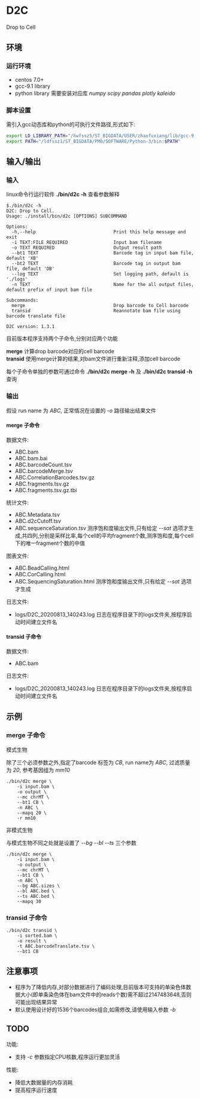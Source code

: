 # D2C

Drop to Cell

## 环境

### 运行环境

* centos 7.0+
* gcc-9.1 library
* python library 需要安装对应库 *numpy scipy pandas plotly kaleido*

### 脚本设置

需引入gcc动态库和python的可执行文件路径,形式如下:

```sh
export LD_LIBRARY_PATH="/hwfssz5/ST_BIGDATA/USER/zhaofuxiang/lib/gcc-9.1.0/lib:/hwfssz5/ST_BIGDATA/USER/zhaofuxiang/lib/gcc-9.1.0/lib64:$LD_LIBRARY_PATH"
export PATH="/ldfssz1/ST_BIGDATA/PMO/SOFTWARE/Python-3/bin:$PATH"
```

## 输入/输出

### 输入

linux命令行运行软件 **./bin/d2c -h** 查看参数解释

```
$./bin/d2c -h
D2C: Drop to Cell.
Usage: ./install/bin/d2c [OPTIONS] SUBCOMMAND

Options:
  -h,--help                             Print this help message and exit
  -i TEXT:FILE REQUIRED                 Input bam filename
  -o TEXT REQUIRED                      Output result path
  --bt1 TEXT                            Barcode tag in input bam file, default 'XB'
  --bt2 TEXT                            Barcode tag in output bam file, default 'DB'
  --log TEXT                            Set logging path, default is './logs'
  -n TEXT                               Name for the all output files, default prefix of input bam file

Subcommands:
  merge                                 Drop barcode to Cell barcode
  transid                               Reannotate bam file using barcode translate file

D2C version: 1.3.1
```

目前版本程序支持两个子命令,分别对应两个功能

**merge** 计算drop barcode对应的cell barcode  
**transid** 使用merge计算的结果,对bam文件进行重新注释,添加cell barcode

每个子命令单独的参数可通过命令 **./bin/d2c merge -h** 及 **./bin/d2c transid -h** 查询

### 输出

假设 run name 为 *ABC*, 正常情况在设置的 *-o* 路径输出结果文件

#### **merge** 子命令

数据文件:
* ABC.bam
* ABC.bam.bai
* ABC.barcodeCount.tsv
* ABC.barcodeMerge.tsv
* ABC.CorrelationBarcodes.tsv.gz
* ABC.fragments.tsv.gz
* ABC.fragments.tsv.gz.tbi

统计文件:
* ABC.Metadata.tsv
* ABC.d2cCutoff.tsv
* ABC.sequenceSaturation.tsv 测序饱和度输出文件,只有给定 *--sat* 选项才生成,共四列,分别是采样比率,每个cell的平均fragment个数,测序饱和度,每个cell下的唯一fragment个数的中值

图表文件:
* ABC.BeadCalling.html
* ABC.CorCalling.html
* ABC.SequencingSaturation.html 测序饱和度输出文件,只有给定 *--sat* 选项才生成

日志文件:
* logs/D2C_20200813_140243.log 日志在程序目录下的logs文件夹,按程序启动时间建立文件名

#### **transid** 子命令

数据文件:
* ABC.bam

日志文件:
* logs/D2C_20200813_140243.log 日志在程序目录下的logs文件夹,按程序启动时间建立文件名

## 示例

### **merge** 子命令

模式生物

除了三个必须参数之外,指定了barcode 标签为 *CB*, run name为 *ABC*, 过滤质量为 *20*, 参考基因组为 *mm10*

```
./bin/d2c merge \
    -i input.bam \
    -o output \
    --mc chrMT \
    --bt1 CB \
    -n ABC \
    --mapq 20 \
    -r mm10
```

非模式生物

与模式生物不同之处就是设置了 *--bg --bl --ts* 三个参数

```
./bin/d2c merge \
    -i input.bam \
    -o output \
    --mc chrMT \
    --bt1 CB \
    -n ABC \
    --bg ABC.sizes \
    --bl ABC.bed \
    --ts ABC.bed \
    --mapq 30
```

### **transid** 子命令

```
./bin/d2c transid \
    -i sorted.bam \
    -o result \
    -t ABC.barcodeTranslate.tsv \
    --bt1 CB
```

## 注意事项

* 程序为了降低内存,对部分数据进行了编码处理,目前版本可支持的单染色体数据大小(即单条染色体在bam文件中的reads个数)需不超过2147483648,否则可能出现结果异常
* 默认使用设计好的1536个barcodes组合,如需修改,请使用输入参数 *-b*

## TODO

功能:

* 支持 *-c* 参数指定CPU核数,程序运行更加灵活

性能:

* 降低大数据量的内存消耗
* 提高程序运行速度